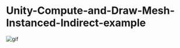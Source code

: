 # Unity-Compute-and-Draw-Mesh-Instanced-Indirect-example

![gif](https://media.giphy.com/media/xUPGck219gp4BiTCJW/giphy.gif)
